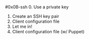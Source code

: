 #0x0B-ssh
0. Use a private key
1. Create an SSH key pair
2. Client configuration file
3. Let me in!
4. Client configuration file (w/ Puppet)
